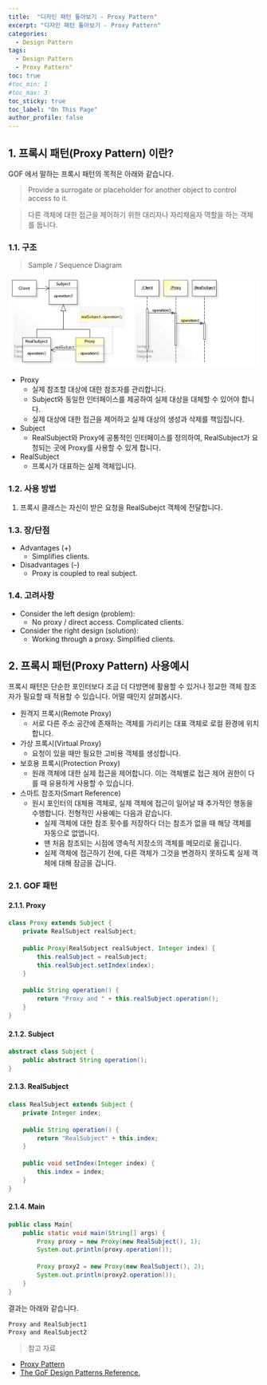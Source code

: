 ```yaml
---
title:  "디자인 패턴 톺아보기 - Proxy Pattern"
excerpt: "디자인 패턴 톺아보기 - Proxy Pattern"
categories:
  - Design Pattern
tags:
  - Design Pattern
  - Proxy Pattern"
toc: true
#toc_min: 1
#toc_max: 3
toc_sticky: true
toc_label: "On This Page"
author_profile: false
---
```


## 1. 프록시 패턴(Proxy Pattern) 이란?

GOF 에서 말하는 프록시 패턴의 목적은 아래와 같습니다.

> Provide a surrogate or placeholder for another object to control access to it.

> 다른 객체에 대한 접근을 제어하기 위한 대리자나 자리채움자 역할을 하는 객체를 둡니다.

### 1.1. 구조

> Sample / Sequence Diagram

![image](/assets/images/design_pattern/proxy_pattern.png)

* Proxy
    * 실제 참조할 대상에 대한 참조자를 관리합니다.
    * Subject와 동일한 인터페이스를 제공하여 실제 대상을 대체할 수 있어야 합니다.
    * 실제 대상에 대한 접근을 제어하고 실제 대상의 생성과 삭제를 책임집니다.
* Subject
    * RealSubject와 Proxy에 공통적인 인터페이스를 정의하여, RealSubject가 요청되는 곳에 Proxy를 사용할 수 있게 합니다.
* RealSubject
    * 프록시가 대표하는 실제 객체입니다.

### 1.2. 사용 방법

1. 프록시 클래스는 자신이 받은 요청을 RealSubejct 객체에 전달합니다.

### 1.3. 장/단점

* Advantages (+)
    * Simplifies clients.
* Disadvantages (–)
    * Proxy is coupled to real subject.

### 1.4. 고려사항

* Consider the left design (problem):
    * No proxy / direct access. Complicated clients.
* Consider the right design (solution):
    * Working through a proxy. Simplified clients.

## 2. 프록시 패턴(Proxy Pattern) 사용예시

프록시 패턴은 단순한 포인터보다 조금 더 다방면에 활용할 수 있거나 정교한 객체 참조자가 필요할 때 적용할 수 있습니다. 어떨 때인지 살펴봅시다.

* 원격지 프록시(Remote Proxy)
    * 서로 다른 주소 공간에 존재하는 객체를 가리키는 대표 객체로 로컬 환경에 위치합니다.
* 가상 프록시(Virtual Proxy)
    * 요청이 있을 때만 필요한 고비용 객체를 생성합니다.
* 보호용 프록시(Protection Proxy)
    * 원래 객체에 대한 실제 접근을 제어합니다. 이는 객체별로 접근 제어 권한이 다를 때 유용하게 사용할 수 있습니다.
* 스마트 참조자(Smart Reference)
    * 원시 포인터의 대체용 객체로, 실제 객체에 접근이 일어날 때 추가적인 행동을 수행합니다. 전형적인 사용예는 다음과 같습니다.
        * 실제 객체에 대한 참조 횟수를 저장하다 더는 참조가 없을 때 해당 객체를 자동으로 없앱니다.
        * 맨 처음 참조되는 시점에 영속적 저장소의 객체를 메모리로 옮깁니다.
        * 실제 객체에 접근하기 전에, 다른 객체가 그것을 변경하지 못하도록 실제 객체에 대해 잠금을 겁니다.   

### 2.1. GOF 패턴

#### 2.1.1. Proxy

```java
class Proxy extends Subject {
	private RealSubject realSubject;
	
	public Proxy(RealSubject realSubject, Integer index) {
		this.realSubject = realSubject;
		this.realSubject.setIndex(index);
	}
	
	public String operation() {
		return "Proxy and " + this.realSubject.operation(); 
	}
}
```

#### 2.1.2. Subject

```java
abstract class Subject {
	public abstract String operation();
}
```

#### 2.1.3. RealSubject

```java
class RealSubject extends Subject {
	private Integer index;
	
	public String operation() {
		return "RealSubject" + this.index;
	}
	
	public void setIndex(Integer index) {
		this.index = index;
	}
}
```

#### 2.1.4. Main

```java
public class Main{
	public static void main(String[] args) {
		Proxy proxy = new Proxy(new RealSubject(), 1);
		System.out.println(proxy.operation());
		
		Proxy proxy2 = new Proxy(new RealSubject(), 2);
		System.out.println(proxy2.operation());
	}
}
```

결과는 아래와 같습니다.

```
Proxy and RealSubject1
Proxy and RealSubject2
```

> 참고 자료

* [Proxy Pattern](https://en.wikipedia.org/wiki/Proxy_pattern)
* [The GoF Design Patterns Reference.](http://w3sdesign.com/index0100.php)
